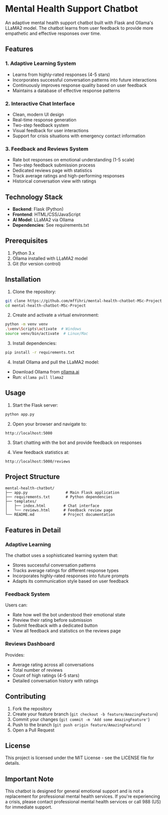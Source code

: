 # Mental Health Support Chatbot

An adaptive mental health support chatbot built with Flask and Ollama's LLaMA2 model. The chatbot learns from user feedback to provide more empathetic and effective responses over time.

## Features

### 1. Adaptive Learning System
- Learns from highly-rated responses (4-5 stars)
- Incorporates successful conversation patterns into future interactions
- Continuously improves response quality based on user feedback
- Maintains a database of effective response patterns

### 2. Interactive Chat Interface
- Clean, modern UI design
- Real-time response generation
- Two-step feedback system
- Visual feedback for user interactions
- Support for crisis situations with emergency contact information

### 3. Feedback and Reviews System
- Rate bot responses on emotional understanding (1-5 scale)
- Two-step feedback submission process
- Dedicated reviews page with statistics
- Track average ratings and high-performing responses
- Historical conversation view with ratings

## Technology Stack

- **Backend**: Flask (Python)
- **Frontend**: HTML/CSS/JavaScript
- **AI Model**: LLaMA2 via Ollama
- **Dependencies**: See requirements.txt

## Prerequisites

1. Python 3.x
2. Ollama installed with LLaMA2 model
3. Git (for version control)

## Installation

1. Clone the repository:
```bash
git clone https://github.com/mffihri/mental-health-chatbot-MSc-Project.git
cd mental-health-chatbot-MSc-Project
```

2. Create and activate a virtual environment:
```bash
python -m venv venv
.\venv\Scripts\activate  # Windows
source venv/bin/activate  # Linux/Mac
```

3. Install dependencies:
```bash
pip install -r requirements.txt
```

4. Install Ollama and pull the LLaMA2 model:
- Download Ollama from [ollama.ai](https://ollama.ai)
- Run: `ollama pull llama2`

## Usage

1. Start the Flask server:
```bash
python app.py
```

2. Open your browser and navigate to:
```
http://localhost:5000
```

3. Start chatting with the bot and provide feedback on responses

4. View feedback statistics at:
```
http://localhost:5000/reviews
```

## Project Structure

```
mental-health-chatbot/
├── app.py                 # Main Flask application
├── requirements.txt       # Python dependencies
├── templates/
│   ├── index.html        # Chat interface
│   └── reviews.html      # Feedback review page
└── README.md             # Project documentation
```

## Features in Detail

### Adaptive Learning
The chatbot uses a sophisticated learning system that:
- Stores successful conversation patterns
- Tracks average ratings for different response types
- Incorporates highly-rated responses into future prompts
- Adapts its communication style based on user feedback

### Feedback System
Users can:
- Rate how well the bot understood their emotional state
- Preview their rating before submission
- Submit feedback with a dedicated button
- View all feedback and statistics on the reviews page

### Reviews Dashboard
Provides:
- Average rating across all conversations
- Total number of reviews
- Count of high ratings (4-5 stars)
- Detailed conversation history with ratings

## Contributing

1. Fork the repository
2. Create your feature branch (`git checkout -b feature/AmazingFeature`)
3. Commit your changes (`git commit -m 'Add some AmazingFeature'`)
4. Push to the branch (`git push origin feature/AmazingFeature`)
5. Open a Pull Request

## License

This project is licensed under the MIT License - see the LICENSE file for details.

## Important Note

This chatbot is designed for general emotional support and is not a replacement for professional mental health services. If you're experiencing a crisis, please contact professional mental health services or call 988 (US) for immediate support.
